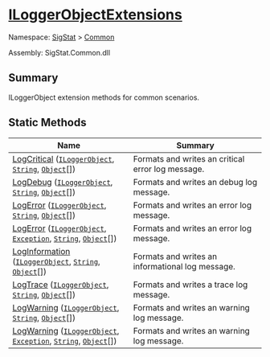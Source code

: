 # [ILoggerObjectExtensions](./ILoggerObjectExtensions.md)

Namespace: [SigStat]() > [Common](./README.md)

Assembly: SigStat.Common.dll

## Summary
ILoggerObject extension methods for common scenarios.

## Static Methods

| Name<div><a href="#"><img width=375></a></div> | Summary<div><a href="#"><img width=525></a></div> | 
| --- | --- | 
| [LogCritical](./Methods/ILoggerObjectExtensions--LogCritical.md) ([`ILoggerObject`](./ILoggerObject.md), [`String`](https://docs.microsoft.com/en-us/dotnet/api/System.String), [`Object`](https://docs.microsoft.com/en-us/dotnet/api/System.Object)[]) | Formats and writes an critical error log message. | 
| [LogDebug](./Methods/ILoggerObjectExtensions--LogDebug.md) ([`ILoggerObject`](./ILoggerObject.md), [`String`](https://docs.microsoft.com/en-us/dotnet/api/System.String), [`Object`](https://docs.microsoft.com/en-us/dotnet/api/System.Object)[]) | Formats and writes an debug log message. | 
| [LogError](./Methods/ILoggerObjectExtensions--LogError.md) ([`ILoggerObject`](./ILoggerObject.md), [`String`](https://docs.microsoft.com/en-us/dotnet/api/System.String), [`Object`](https://docs.microsoft.com/en-us/dotnet/api/System.Object)[]) | Formats and writes an error log message. | 
| [LogError](./Methods/ILoggerObjectExtensions--LogError.md) ([`ILoggerObject`](./ILoggerObject.md), [`Exception`](https://docs.microsoft.com/en-us/dotnet/api/System.Exception), [`String`](https://docs.microsoft.com/en-us/dotnet/api/System.String), [`Object`](https://docs.microsoft.com/en-us/dotnet/api/System.Object)[]) | Formats and writes an error log message. | 
| [LogInformation](./Methods/ILoggerObjectExtensions--LogInformation.md) ([`ILoggerObject`](./ILoggerObject.md), [`String`](https://docs.microsoft.com/en-us/dotnet/api/System.String), [`Object`](https://docs.microsoft.com/en-us/dotnet/api/System.Object)[]) | Formats and writes an informational log message. | 
| [LogTrace](./Methods/ILoggerObjectExtensions--LogTrace.md) ([`ILoggerObject`](./ILoggerObject.md), [`String`](https://docs.microsoft.com/en-us/dotnet/api/System.String), [`Object`](https://docs.microsoft.com/en-us/dotnet/api/System.Object)[]) | Formats and writes a trace log message. | 
| [LogWarning](./Methods/ILoggerObjectExtensions--LogWarning.md) ([`ILoggerObject`](./ILoggerObject.md), [`String`](https://docs.microsoft.com/en-us/dotnet/api/System.String), [`Object`](https://docs.microsoft.com/en-us/dotnet/api/System.Object)[]) | Formats and writes an warning log message. | 
| [LogWarning](./Methods/ILoggerObjectExtensions--LogWarning.md) ([`ILoggerObject`](./ILoggerObject.md), [`Exception`](https://docs.microsoft.com/en-us/dotnet/api/System.Exception), [`String`](https://docs.microsoft.com/en-us/dotnet/api/System.String), [`Object`](https://docs.microsoft.com/en-us/dotnet/api/System.Object)[]) | Formats and writes an warning log message. | 


